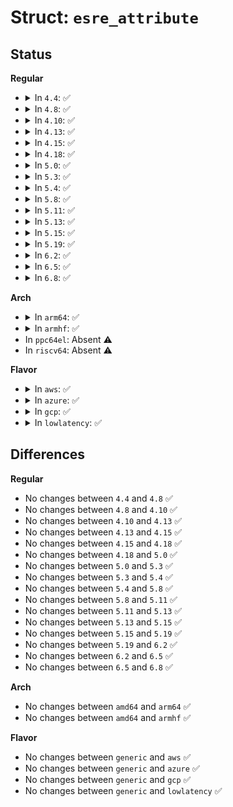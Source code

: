 # Struct: <code>esre_attribute</code>

## Status
<b>Regular</b>
<ul>
<li>
<details>
<summary>In <code>4.4</code>: ✅</summary>

```c
struct esre_attribute {
    struct attribute attr;
    ssize_t (*show)(struct esre_entry *, char *);
    ssize_t (*store)(struct esre_entry *, const char *, size_t);
};
```
</details>
</li>
<li>
<details>
<summary>In <code>4.8</code>: ✅</summary>

```c
struct esre_attribute {
    struct attribute attr;
    ssize_t (*show)(struct esre_entry *, char *);
    ssize_t (*store)(struct esre_entry *, const char *, size_t);
};
```
</details>
</li>
<li>
<details>
<summary>In <code>4.10</code>: ✅</summary>

```c
struct esre_attribute {
    struct attribute attr;
    ssize_t (*show)(struct esre_entry *, char *);
    ssize_t (*store)(struct esre_entry *, const char *, size_t);
};
```
</details>
</li>
<li>
<details>
<summary>In <code>4.13</code>: ✅</summary>

```c
struct esre_attribute {
    struct attribute attr;
    ssize_t (*show)(struct esre_entry *, char *);
    ssize_t (*store)(struct esre_entry *, const char *, size_t);
};
```
</details>
</li>
<li>
<details>
<summary>In <code>4.15</code>: ✅</summary>

```c
struct esre_attribute {
    struct attribute attr;
    ssize_t (*show)(struct esre_entry *, char *);
    ssize_t (*store)(struct esre_entry *, const char *, size_t);
};
```
</details>
</li>
<li>
<details>
<summary>In <code>4.18</code>: ✅</summary>

```c
struct esre_attribute {
    struct attribute attr;
    ssize_t (*show)(struct esre_entry *, char *);
    ssize_t (*store)(struct esre_entry *, const char *, size_t);
};
```
</details>
</li>
<li>
<details>
<summary>In <code>5.0</code>: ✅</summary>

```c
struct esre_attribute {
    struct attribute attr;
    ssize_t (*show)(struct esre_entry *, char *);
    ssize_t (*store)(struct esre_entry *, const char *, size_t);
};
```
</details>
</li>
<li>
<details>
<summary>In <code>5.3</code>: ✅</summary>

```c
struct esre_attribute {
    struct attribute attr;
    ssize_t (*show)(struct esre_entry *, char *);
    ssize_t (*store)(struct esre_entry *, const char *, size_t);
};
```
</details>
</li>
<li>
<details>
<summary>In <code>5.4</code>: ✅</summary>

```c
struct esre_attribute {
    struct attribute attr;
    ssize_t (*show)(struct esre_entry *, char *);
    ssize_t (*store)(struct esre_entry *, const char *, size_t);
};
```
</details>
</li>
<li>
<details>
<summary>In <code>5.8</code>: ✅</summary>

```c
struct esre_attribute {
    struct attribute attr;
    ssize_t (*show)(struct esre_entry *, char *);
    ssize_t (*store)(struct esre_entry *, const char *, size_t);
};
```
</details>
</li>
<li>
<details>
<summary>In <code>5.11</code>: ✅</summary>

```c
struct esre_attribute {
    struct attribute attr;
    ssize_t (*show)(struct esre_entry *, char *);
    ssize_t (*store)(struct esre_entry *, const char *, size_t);
};
```
</details>
</li>
<li>
<details>
<summary>In <code>5.13</code>: ✅</summary>

```c
struct esre_attribute {
    struct attribute attr;
    ssize_t (*show)(struct esre_entry *, char *);
    ssize_t (*store)(struct esre_entry *, const char *, size_t);
};
```
</details>
</li>
<li>
<details>
<summary>In <code>5.15</code>: ✅</summary>

```c
struct esre_attribute {
    struct attribute attr;
    ssize_t (*show)(struct esre_entry *, char *);
    ssize_t (*store)(struct esre_entry *, const char *, size_t);
};
```
</details>
</li>
<li>
<details>
<summary>In <code>5.19</code>: ✅</summary>

```c
struct esre_attribute {
    struct attribute attr;
    ssize_t (*show)(struct esre_entry *, char *);
    ssize_t (*store)(struct esre_entry *, const char *, size_t);
};
```
</details>
</li>
<li>
<details>
<summary>In <code>6.2</code>: ✅</summary>

```c
struct esre_attribute {
    struct attribute attr;
    ssize_t (*show)(struct esre_entry *, char *);
    ssize_t (*store)(struct esre_entry *, const char *, size_t);
};
```
</details>
</li>
<li>
<details>
<summary>In <code>6.5</code>: ✅</summary>

```c
struct esre_attribute {
    struct attribute attr;
    ssize_t (*show)(struct esre_entry *, char *);
    ssize_t (*store)(struct esre_entry *, const char *, size_t);
};
```
</details>
</li>
<li>
<details>
<summary>In <code>6.8</code>: ✅</summary>

```c
struct esre_attribute {
    struct attribute attr;
    ssize_t (*show)(struct esre_entry *, char *);
    ssize_t (*store)(struct esre_entry *, const char *, size_t);
};
```
</details>
</li>
</ul>
<b>Arch</b>
<ul>
<li>
<details>
<summary>In <code>arm64</code>: ✅</summary>

```c
struct esre_attribute {
    struct attribute attr;
    ssize_t (*show)(struct esre_entry *, char *);
    ssize_t (*store)(struct esre_entry *, const char *, size_t);
};
```
</details>
</li>
<li>
<details>
<summary>In <code>armhf</code>: ✅</summary>

```c
struct esre_attribute {
    struct attribute attr;
    ssize_t (*show)(struct esre_entry *, char *);
    ssize_t (*store)(struct esre_entry *, const char *, size_t);
};
```
</details>
</li>
<li>
In <code>ppc64el</code>: Absent ⚠️
</li>
<li>
In <code>riscv64</code>: Absent ⚠️
</li>
</ul>
<b>Flavor</b>
<ul>
<li>
<details>
<summary>In <code>aws</code>: ✅</summary>

```c
struct esre_attribute {
    struct attribute attr;
    ssize_t (*show)(struct esre_entry *, char *);
    ssize_t (*store)(struct esre_entry *, const char *, size_t);
};
```
</details>
</li>
<li>
<details>
<summary>In <code>azure</code>: ✅</summary>

```c
struct esre_attribute {
    struct attribute attr;
    ssize_t (*show)(struct esre_entry *, char *);
    ssize_t (*store)(struct esre_entry *, const char *, size_t);
};
```
</details>
</li>
<li>
<details>
<summary>In <code>gcp</code>: ✅</summary>

```c
struct esre_attribute {
    struct attribute attr;
    ssize_t (*show)(struct esre_entry *, char *);
    ssize_t (*store)(struct esre_entry *, const char *, size_t);
};
```
</details>
</li>
<li>
<details>
<summary>In <code>lowlatency</code>: ✅</summary>

```c
struct esre_attribute {
    struct attribute attr;
    ssize_t (*show)(struct esre_entry *, char *);
    ssize_t (*store)(struct esre_entry *, const char *, size_t);
};
```
</details>
</li>
</ul>

## Differences
<b>Regular</b>
<ul>
<li>
No changes between <code>4.4</code> and <code>4.8</code> ✅
</li>
<li>
No changes between <code>4.8</code> and <code>4.10</code> ✅
</li>
<li>
No changes between <code>4.10</code> and <code>4.13</code> ✅
</li>
<li>
No changes between <code>4.13</code> and <code>4.15</code> ✅
</li>
<li>
No changes between <code>4.15</code> and <code>4.18</code> ✅
</li>
<li>
No changes between <code>4.18</code> and <code>5.0</code> ✅
</li>
<li>
No changes between <code>5.0</code> and <code>5.3</code> ✅
</li>
<li>
No changes between <code>5.3</code> and <code>5.4</code> ✅
</li>
<li>
No changes between <code>5.4</code> and <code>5.8</code> ✅
</li>
<li>
No changes between <code>5.8</code> and <code>5.11</code> ✅
</li>
<li>
No changes between <code>5.11</code> and <code>5.13</code> ✅
</li>
<li>
No changes between <code>5.13</code> and <code>5.15</code> ✅
</li>
<li>
No changes between <code>5.15</code> and <code>5.19</code> ✅
</li>
<li>
No changes between <code>5.19</code> and <code>6.2</code> ✅
</li>
<li>
No changes between <code>6.2</code> and <code>6.5</code> ✅
</li>
<li>
No changes between <code>6.5</code> and <code>6.8</code> ✅
</li>
</ul>
<b>Arch</b>
<ul>
<li>
No changes between <code>amd64</code> and <code>arm64</code> ✅
</li>
<li>
No changes between <code>amd64</code> and <code>armhf</code> ✅
</li>
</ul>
<b>Flavor</b>
<ul>
<li>
No changes between <code>generic</code> and <code>aws</code> ✅
</li>
<li>
No changes between <code>generic</code> and <code>azure</code> ✅
</li>
<li>
No changes between <code>generic</code> and <code>gcp</code> ✅
</li>
<li>
No changes between <code>generic</code> and <code>lowlatency</code> ✅
</li>
</ul>
